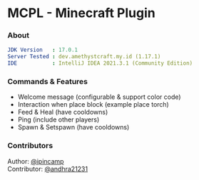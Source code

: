 # MCPL - Minecraft Plugin

### About
```yml
JDK Version   : 17.0.1
Server Tested : dev.amethystcraft.my.id (1.17.1)
IDE           : IntelliJ IDEA 2021.3.1 (Community Edition)
```

### Commands & Features
- Welcome message (configurable & support color code)
- Interaction when place block (example place torch)
- Feed & Heal (have cooldowns)
- Ping (include other players)
- Spawn & Setspawn (have cooldowns)

### Contributors
Author: [@ipincamp](https://github.com/ipincamp) <br>
Contributor: [@andhra21231](https://github.com/andhra21231)
